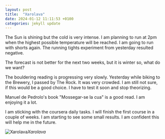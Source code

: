 ```yaml
---
layout: post
title:  "Xarolava"
date: 2024-01-12 11:11:53 +0100
categories: jekyll update
---
```


The Sun is shining but the cold is very intense. I am planning to run at 2pm when the highest possible temperature will be reached. I am going to run with shorts again. The running tights experiment from yesterday resulted negative.  

The forecast is not better for the next two weeks, but it is winter so, what do we want?   

The bouldering reading is progressing very slowly. Yesterday while biking to the Brewery, I passed by The Rock. It was very crowded. I am still not sure, if this would be a good choice. I have to test it soon and stop theorizing.  

Manuel de Pedrolo's book "Mossegar-se la cua" is a good read. I am enjoying it a lot.  

I am sticking with the coursera daily tasks. I will finish the first course in a couple of weeks. I am starting to see some small results. I am confident this will help me in the future.


![Xarolava](https://lh3.googleusercontent.com/pw/ABLVV869rbBYkA367S8mH0vsFaoa97I1SojImBjXXzlbYU7pQce4wlsdnx-aESQlRs2aJ9WHzZBTJ8KPU2Y1f1Momxb0kahUtyQzfl1be92k3RH3XQo-2fo=w2400)*Xarolava*&nbsp;



[jekyll-docs]: https://jekyllrb.com/docs/home
[jekyll-gh]:   https://github.com/jekyll/jekyll
[jekyll-talk]: https://talk.jekyllrb.com/
